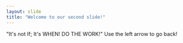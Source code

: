 ```yaml
---
layout: slide
title: "Welcome to our second slide!"
---
```

"It's not If; It's WHEN! DO THE WORK!"
Use the left arrow to go back!
